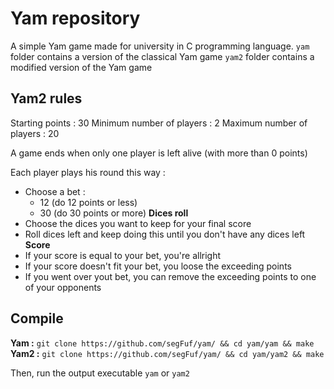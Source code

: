 # Yam repository

A simple Yam game made for university in C programming language.
`yam` folder contains a version of the classical Yam game
`yam2` folder contains a modified version of the Yam game

## Yam2 rules

Starting points : 30
Minimum number of players : 2
Maximum number of players : 20

A game ends when only one player is left alive (with more than 0 points)

Each player plays his round this way :
- Choose a bet :
  - 12 (do 12 points or less)
  - 30 (do 30 points or more)
**Dices roll**
- Choose the dices you want to keep for your final score
- Roll dices left and keep doing this until you don't have any dices left
**Score**
- If your score is equal to your bet, you're allright
- If your score doesn't fit your bet, you loose the exceeding points
- If you went over yout bet, you can remove the exceeding points to one of your opponents

## Compile

**Yam :**
`git clone https://github.com/segFuf/yam/ && cd yam/yam && make`
**Yam2 :**
`git clone https://github.com/segFuf/yam/ && cd yam/yam2 && make`

Then, run the output executable `yam` or `yam2`



